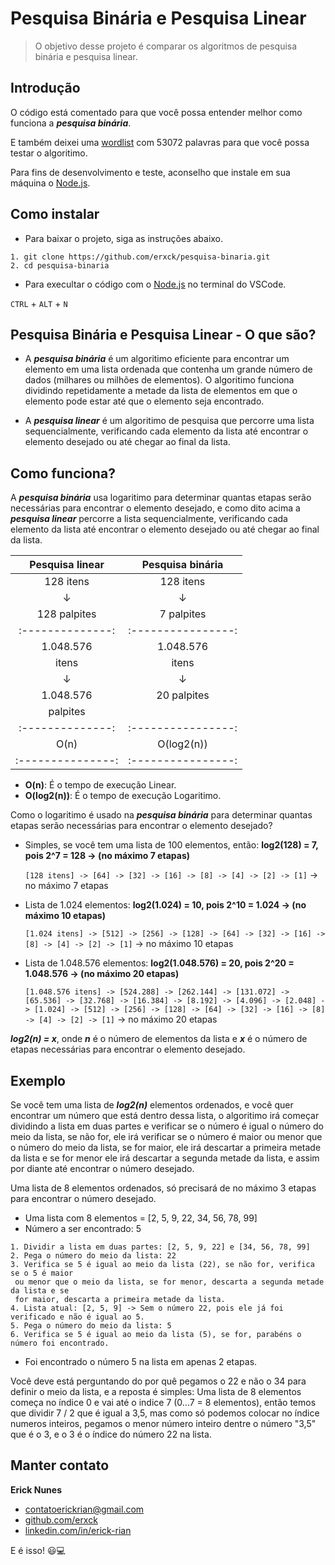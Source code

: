 # Pesquisa Binária e Pesquisa Linear

> O objetivo desse projeto é comparar os algoritmos de pesquisa binária e pesquisa linear.

## Introdução

O código está comentado para que você possa entender melhor como funciona a **_pesquisa binária_**.

E também deixei uma [wordlist](https://github.com/douglasbuzatto/WordLists) com 53072 palavras para que você possa testar o algoritimo.

Para fins de desenvolvimento e teste, aconselho que instale em sua máquina o [Node.js](https://nodejs.org/en).

## Como instalar

- Para baixar o projeto, siga as instruções abaixo.

```
1. git clone https://github.com/erxck/pesquisa-binaria.git
2. cd pesquisa-binaria
```

- Para execultar o código com o [Node.js](https://nodejs.org/en) no terminal do VSCode.

`CTRL` + `ALT` + `N`

## Pesquisa Binária e Pesquisa Linear - O que são?

- A **_pesquisa binária_** é um algoritimo eficiente para encontrar um elemento em uma lista ordenada que contenha um grande número de dados (milhares ou milhões de elementos). O algoritimo funciona dividindo repetidamente a metade da lista de elementos em que o elemento pode estar até que o elemento seja encontrado.

- A **_pesquisa linear_** é um algoritimo de pesquisa que percorre uma lista sequencialmente, verificando cada elemento da lista até encontrar o elemento desejado ou até chegar ao final da lista.

## Como funciona?

A **_pesquisa binária_** usa logaritimo para determinar quantas etapas serão necessárias para encontrar o elemento desejado, e como dito acima a **_pesquisa linear_** percorre a lista sequencialmente, verificando cada elemento da lista até encontrar o elemento desejado ou até chegar ao final da lista.

| **Pesquisa linear** | **Pesquisa binária** |
| :-----------------: | :------------------: |
|      128 itens      |      128 itens       |
|          ↓          |          ↓           |
|    128 palpites     |      7 palpites      |
|  :--------------:   |  :----------------:  |
|      1.048.576      |      1.048.576       |
|        itens        |        itens         |
|          ↓          |          ↓           |
|      1.048.576      |     20 palpites      |
|      palpites       |                      |
|  :--------------:   |  :----------------:  |
|        O(n)         |      O(log2(n))      |
|  :---------------:  |  :----------------:  |

- **O(n)**: É o tempo de execução Linear.
- **O(log2(n))**: É o tempo de execução Logaritimo.

Como o logaritimo é usado na **_pesquisa binária_** para determinar quantas etapas serão necessárias para encontrar o elemento desejado?

- Simples, se você tem uma lista de 100 elementos, então: **log2(128) = 7, pois 2^7 = 128 -> (no máximo 7 etapas)**

  `[128 itens] -> [64] -> [32] -> [16] -> [8] -> [4] -> [2] -> [1]` -> no máximo 7 etapas

- Lista de 1.024 elementos: **log2(1.024) = 10, pois 2^10 = 1.024 -> (no máximo 10 etapas)**

  `[1.024 itens] -> [512] -> [256] -> [128] -> [64] -> [32] -> [16] -> [8] -> [4] -> [2] -> [1]` -> no máximo 10 etapas

- Lista de 1.048.576 elementos: **log2(1.048.576) = 20, pois 2^20 = 1.048.576 -> (no máximo 20 etapas)**

  `[1.048.576 itens] -> [524.288] -> [262.144] -> [131.072] -> [65.536] -> [32.768] -> [16.384] -> [8.192] -> [4.096] -> [2.048] -> [1.024] -> [512] -> [256] -> [128] -> [64] -> [32] -> [16] -> [8] -> [4] -> [2] -> [1]` -> no máximo 20 etapas

**_log2(n) = x_**, onde **_n_** é o número de elementos da lista e **_x_** é o número de etapas necessárias para encontrar o elemento desejado.

## Exemplo

Se você tem uma lista de **_log2(n)_** elementos ordenados, e você quer encontrar um número que está dentro dessa lista, o algoritimo irá começar dividindo a lista em duas partes e verificar se o número é igual o número do meio da lista, se não for, ele irá verificar se o número é maior ou menor que o número do meio da lista, se for maior, ele irá descartar a primeira metade da lista e se for menor ele irá descartar a segunda metade da lista, e assim por diante até encontrar o número desejado.

Uma lista de 8 elementos ordenados, só precisará de no máximo 3 etapas para encontrar o número desejado.

- Uma lista com 8 elementos = [2, 5, 9, 22, 34, 56, 78, 99]
- Número a ser encontrado: 5

```
1. Dividir a lista em duas partes: [2, 5, 9, 22] e [34, 56, 78, 99]
2. Pega o número do meio da lista: 22
3. Verifica se 5 é igual ao meio da lista (22), se não for, verifica se o 5 é maior
 ou menor que o meio da lista, se for menor, descarta a segunda metade da lista e se
 for maior, descarta a primeira metade da lista.
4. Lista atual: [2, 5, 9] -> Sem o número 22, pois ele já foi verificado e não é igual ao 5.
5. Pega o número do meio da lista: 5
6. Verifica se 5 é igual ao meio da lista (5), se for, parabéns o número foi encontrado.
```

- Foi encontrado o número 5 na lista em apenas 2 etapas.

Você deve está perguntando do por quê pegamos o 22 e não o 34 para definir o meio da lista, e a reposta é simples: Uma lista de 8 elementos começa no índice 0 e vai até o indice 7 (0...7 = 8 elementos), então temos que dividir 7 / 2 que é igual a 3,5, mas como só podemos colocar no índice numeros inteiros, pegamos o menor número inteiro dentre o número "3,5" que é o 3, e o 3 é o índice do número 22 na lista.

## Manter contato

**Erick Nunes**

- [contatoerickrian@gmail.com](mailto:contatoerickrian@gmail.com)
- [github.com/erxck](https://github.com/erxck)
- [linkedin.com/in/erick-rian](https://linkedin.com/in/erick-rian)

E é isso! 😃💻
